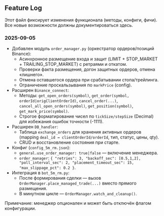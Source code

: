## Feature Log

Этот файл фиксирует изменения функционала (методы, конфиги, фичи). Все новые возможности должны документироваться здесь.

### 2025-09-05

- Добавлен модуль `order_manager.py` (оркестратор ордеров/позиций Binance):
  - Асинхронное размещение входа и защит (LIMIT + STOP_MARKET + TRAILING_STOP_MARKET) с ретраями и откатом.
  - Проверки факта размещения, догон защитных ордеров, отмена «лишнего».
  - Отмена оставшегося ордера при срабатывании стопа/трейлинга.
  - Ограничение проскальзывания по `markPrice` (config).
- Расширен `Binance_connect`:
  - Методы: `get_open_orders(symbol)`, `get_order(symbol, orderId|origClientOrderId)`, `cancel_order(...)`, `cancel_all_open_orders(symbol)`, `get_position(symbol)`, `get_mark_price(symbol)`.
  - Строгое форматирование чисел по `tickSize/stepSize` (Decimal) для избежания ошибок точности (-1111).
- Расширен `DB_handler`:
  - Таблица `exchange_orders` для хранения активных ордеров (mapping `deal_id ↔ clientOrderId/orderId`, тип, статус, цены, qty).
  - CRUD и восстановление состояния при старте.
- Конфиг (`config_5m_rm.json`):
  - `general.use_order_manager: true|false` — включение менеджера.
  - `order_manager`: `{ "retries": 3, "backoff_sec": [0.5,1,2], "poll_interval_sec": 2, "placement_timeout_sec": 15, "max_slippage_pct": 0.2 }`.
- Интеграция в `bot_5m_rm.py`:
  - После формирования сделки — вызов `OrderManager.place_managed_trade(...)` вместо прямого размещения.
  - В минутном цикле — `OrderManager.watch_and_cleanup()`.

Примечание: менеджер опционален и может быть отключён флагом конфигурации.

